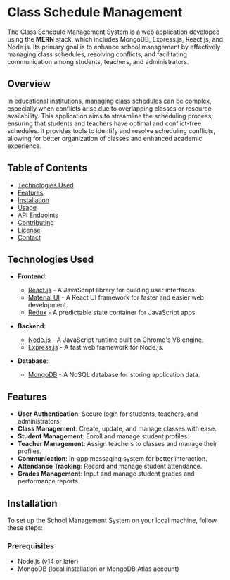 # Class Schedule Management

The Class Schedule Management System is a web application developed using the **MERN** stack, which includes MongoDB, Express.js, React.js, and Node.js. Its primary goal is to enhance school management by effectively managing class schedules, resolving conflicts, and facilitating communication among students, teachers, and administrators.

## Overview

In educational institutions, managing class schedules can be complex, especially when conflicts arise due to overlapping classes or resource availability. This application aims to streamline the scheduling process, ensuring that students and teachers have optimal and conflict-free schedules. It provides tools to identify and resolve scheduling conflicts, allowing for better organization of classes and enhanced academic experience.

## Table of Contents

- [Technologies Used](#technologies-used)
- [Features](#features)
- [Installation](#installation)
- [Usage](#usage)
- [API Endpoints](#api-endpoints)
- [Contributing](#contributing)
- [License](#license)
- [Contact](#contact)

## Technologies Used

- **Frontend**: 
  - [React.js](https://reactjs.org/) - A JavaScript library for building user interfaces.
  - [Material UI](https://mui.com/) - A React UI framework for faster and easier web development.
  - [Redux](https://redux.js.org/) - A predictable state container for JavaScript apps.

- **Backend**: 
  - [Node.js](https://nodejs.org/) - A JavaScript runtime built on Chrome's V8 engine.
  - [Express.js](https://expressjs.com/) - A fast web framework for Node.js.

- **Database**: 
  - [MongoDB](https://www.mongodb.com/) - A NoSQL database for storing application data.

## Features

- **User Authentication**: Secure login for students, teachers, and administrators.
- **Class Management**: Create, update, and manage classes with ease.
- **Student Management**: Enroll and manage student profiles.
- **Teacher Management**: Assign teachers to classes and manage their profiles.
- **Communication**: In-app messaging system for better interaction.
- **Attendance Tracking**: Record and manage student attendance.
- **Grades Management**: Input and manage student grades and performance reports.

## Installation

To set up the School Management System on your local machine, follow these steps:

### Prerequisites

- Node.js (v14 or later)
- MongoDB (local installation or MongoDB Atlas account)
